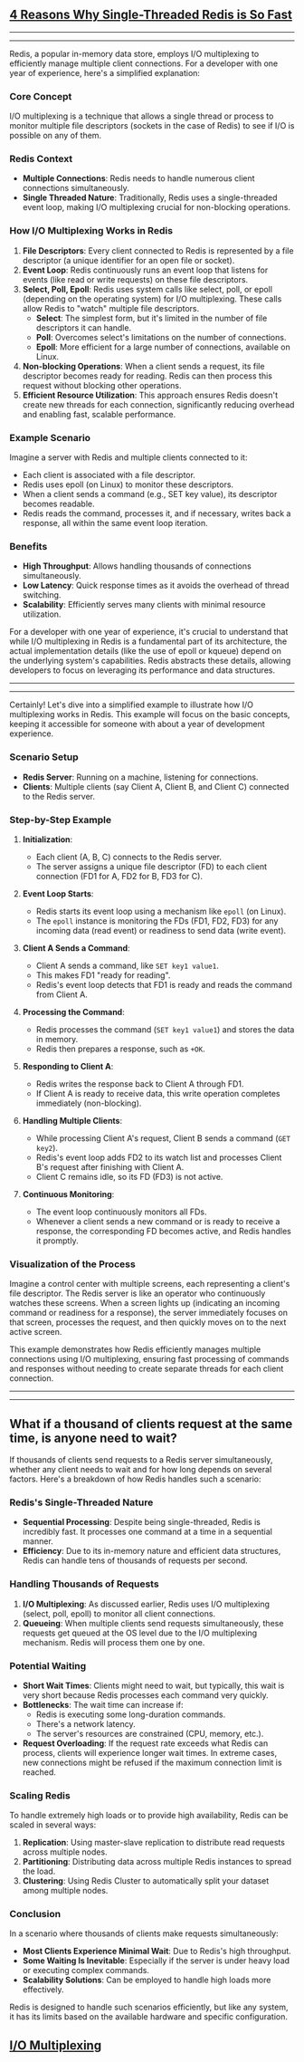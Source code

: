 ## [4 Reasons Why Single-Threaded Redis is So Fast](https://levelup.gitconnected.com/4-reasons-why-single-threaded-redis-is-so-fast-414e0106f921)

----
----

Redis, a popular in-memory data store, employs I/O multiplexing to efficiently manage multiple client connections. For a developer with one year of experience, here's a simplified explanation:

### Core Concept
I/O multiplexing is a technique that allows a single thread or process to monitor multiple file descriptors (sockets in the case of Redis) to see if I/O is possible on any of them.

### Redis Context
- **Multiple Connections**: Redis needs to handle numerous client connections simultaneously.
- **Single Threaded Nature**: Traditionally, Redis uses a single-threaded event loop, making I/O multiplexing crucial for non-blocking operations.

### How I/O Multiplexing Works in Redis
1. **File Descriptors**: Every client connected to Redis is represented by a file descriptor (a unique identifier for an open file or socket).
2. **Event Loop**: Redis continuously runs an event loop that listens for events (like read or write requests) on these file descriptors.
3. **Select, Poll, Epoll**: Redis uses system calls like select, poll, or epoll (depending on the operating system) for I/O multiplexing. These calls allow Redis to "watch" multiple file descriptors.
    - **Select**: The simplest form, but it's limited in the number of file descriptors it can handle.
    - **Poll**: Overcomes select's limitations on the number of connections.
    - **Epoll**: More efficient for a large number of connections, available on Linux.
4. **Non-blocking Operations**: When a client sends a request, its file descriptor becomes ready for reading. Redis can then process this request without blocking other operations.
5. **Efficient Resource Utilization**: This approach ensures Redis doesn't create new threads for each connection, significantly reducing overhead and enabling fast, scalable performance.

### Example Scenario
Imagine a server with Redis and multiple clients connected to it:
- Each client is associated with a file descriptor.
- Redis uses epoll (on Linux) to monitor these descriptors.
- When a client sends a command (e.g., SET key value), its descriptor becomes readable.
- Redis reads the command, processes it, and if necessary, writes back a response, all within the same event loop iteration.

### Benefits
- **High Throughput**: Allows handling thousands of connections simultaneously.
- **Low Latency**: Quick response times as it avoids the overhead of thread switching.
- **Scalability**: Efficiently serves many clients with minimal resource utilization.

For a developer with one year of experience, it's crucial to understand that while I/O multiplexing in Redis is a fundamental part of its architecture, the actual implementation details (like the use of epoll or kqueue) depend on the underlying system's capabilities. Redis abstracts these details, allowing developers to focus on leveraging its performance and data structures.

----
----

Certainly! Let's dive into a simplified example to illustrate how I/O multiplexing works in Redis. This example will focus on the basic concepts, keeping it accessible for someone with about a year of development experience.

### Scenario Setup
- **Redis Server**: Running on a machine, listening for connections.
- **Clients**: Multiple clients (say Client A, Client B, and Client C) connected to the Redis server.

### Step-by-Step Example
1. **Initialization**:
    - Each client (A, B, C) connects to the Redis server.
    - The server assigns a unique file descriptor (FD) to each client connection (FD1 for A, FD2 for B, FD3 for C).

2. **Event Loop Starts**:
    - Redis starts its event loop using a mechanism like `epoll` (on Linux).
    - The `epoll` instance is monitoring the FDs (FD1, FD2, FD3) for any incoming data (read event) or readiness to send data (write event).

3. **Client A Sends a Command**:
    - Client A sends a command, like `SET key1 value1`.
    - This makes FD1 "ready for reading".
    - Redis's event loop detects that FD1 is ready and reads the command from Client A.

4. **Processing the Command**:
    - Redis processes the command (`SET key1 value1`) and stores the data in memory.
    - Redis then prepares a response, such as `+OK`.

5. **Responding to Client A**:
    - Redis writes the response back to Client A through FD1.
    - If Client A is ready to receive data, this write operation completes immediately (non-blocking).

6. **Handling Multiple Clients**:
    - While processing Client A's request, Client B sends a command (`GET key2`).
    - Redis's event loop adds FD2 to its watch list and processes Client B's request after finishing with Client A.
    - Client C remains idle, so its FD (FD3) is not active.

7. **Continuous Monitoring**:
    - The event loop continuously monitors all FDs.
    - Whenever a client sends a new command or is ready to receive a response, the corresponding FD becomes active, and Redis handles it promptly.

### Visualization of the Process
Imagine a control center with multiple screens, each representing a client's file descriptor. The Redis server is like an operator who continuously watches these screens. When a screen lights up (indicating an incoming command or readiness for a response), the server immediately focuses on that screen, processes the request, and then quickly moves on to the next active screen.

This example demonstrates how Redis efficiently manages multiple connections using I/O multiplexing, ensuring fast processing of commands and responses without needing to create separate threads for each client connection.

----
----

## What if a thousand of clients request at the same time, is anyone need to wait?

If thousands of clients send requests to a Redis server simultaneously, whether any client needs to wait and for how long depends on several factors. Here's a breakdown of how Redis handles such a scenario:

### Redis's Single-Threaded Nature
- **Sequential Processing**: Despite being single-threaded, Redis is incredibly fast. It processes one command at a time in a sequential manner.
- **Efficiency**: Due to its in-memory nature and efficient data structures, Redis can handle tens of thousands of requests per second.

### Handling Thousands of Requests
1. **I/O Multiplexing**: As discussed earlier, Redis uses I/O multiplexing (select, poll, epoll) to monitor all client connections.
2. **Queueing**: When multiple clients send requests simultaneously, these requests get queued at the OS level due to the I/O multiplexing mechanism. Redis will process them one by one.

### Potential Waiting
- **Short Wait Times**: Clients might need to wait, but typically, this wait is very short because Redis processes each command very quickly.
- **Bottlenecks**: The wait time can increase if:
    - Redis is executing some long-duration commands.
    - There's a network latency.
    - The server's resources are constrained (CPU, memory, etc.).
- **Request Overloading**: If the request rate exceeds what Redis can process, clients will experience longer wait times. In extreme cases, new connections might be refused if the maximum connection limit is reached.

### Scaling Redis
To handle extremely high loads or to provide high availability, Redis can be scaled in several ways:
1. **Replication**: Using master-slave replication to distribute read requests across multiple nodes.
2. **Partitioning**: Distributing data across multiple Redis instances to spread the load.
3. **Clustering**: Using Redis Cluster to automatically split your dataset among multiple nodes.

### Conclusion
In a scenario where thousands of clients make requests simultaneously:
- **Most Clients Experience Minimal Wait**: Due to Redis's high throughput.
- **Some Waiting Is Inevitable**: Especially if the server is under heavy load or executing complex commands.
- **Scalability Solutions**: Can be employed to handle high loads more effectively.

Redis is designed to handle such scenarios efficiently, but like any system, it has its limits based on the available hardware and specific configuration.


## [I/O Multiplexing](https://redis.com/blog/multiplexing-explained/)


